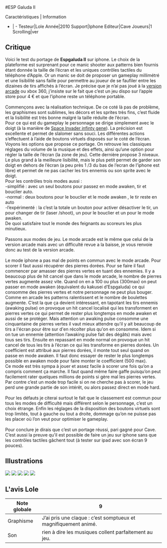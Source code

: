 #ESP Galuda II

Caractéristiques | Information
- | -
Testeur|Lole
Année|2010
Support|Iphone
Editeur|Cave
Joueurs|1
Scrolling|ver

## Critique
Voici le test du portage de <b>Espgaluda II</b> sur iphone. Le choix de la plateforme est surprenant pour ce manic shooter aux patterns bien fournis étant donnée la taille de l’écran et les uniques contrôles tactiles du téléphone d’Apple. Or un manic se doit de proposer un gameplay millimétré et une lisibilité sans faille pour permettre au joueur de se faufiler entre les dizaines de tirs affichés à l’écran. Je précise que je n’ai pas joué à la <a href="index.php?page=fiche&id=914">version arcade</a> ou xbox 360,  j’insiste sur le fait que c’est un jeu dispo sur l’apple store pour 4 € et que l’iphone reste un téléphone portable.<br/><br/>Commençons avec la réalisation technique. De ce coté là pas de problème, les graphismes sont sublimes, les décors et les sprites très fins, c’est fluide et la lisibilité est très bonne malgré la taille réduite de l’écran.<br/>Pour ce qui est du gameplay le personnage se dirige simplement avec le doigt (à la manière de <a href="index.php?page=fiche&id=1336"> Space Invader infinty gene</a>). La précision est excellente et permet de slalomer sans souci. Les différentes actions s’effectuent à l’aide de boutons virtuels disposés sur le coté de l’écran.<br/>Voyons les options que propose ce portage. On retrouve les classiques réglages du volume de la musique et des effets, ainsi qu’une option pour régler la taille de l’écran (la zone de jeu). Cette dernière propose 3 niveaux. Le plus grand à la meilleure lisibilité, mais le plus petit permet de garder son doigt en dehors de l’écran (a peu près 1 /3 du bas de l’ecran de l’iphone est libre) et permet de ne pas cacher les tirs ennemis ou son sprite avec le doigt.<br/>Pour les contrôles trois modes aussi :<br/>-simplifié : avec un seul boutons pour passez en mode awaken, tir et bouclier auto.<br/>-normal : deux boutons pour le bouclier et le mode awaken , le tir reste en auto<br/>-l’expérimenté : la c’est la totale un bouton pour activer désactiver le tir, un pour changer de tir (laser /shoot), un pour le bouclier et un pour le mode awaken.<br/>De quoi satisfaire tout le monde des feignants au scoreurs les plus minutieux.<br/><br/>Passons aux modes de jeu. Le mode arcade est le même que celui de la version arcade mais avec un difficulté revue a la baisse, je vous renvoie donc au test de la version arcade.<br/><br/>Le mode iphone a pas mal de points en commun avec le mode arcade. Pour scorer il faut aussi récupérer des pierres dorées. Pour se faire il faut commencer par amasser des pierres vertes en tuant des ennemies. Il y a beaucoup plus de hit cancel que dans le mode arcade, le nombre de pierres vertes augmente assez vite. Quand on en a 100 ou plus (300max) on peut passer en mode awaken (équivalent du kakusei d’Espgaluda) ce qui consomme des pierres vertes et notre personnage ne peut plus bouger. Comme en arcade les patterns ralentissent et le nombre de boulettes augmente. C’est la que ça devient intéressant, en tapotant les tirs ennemis (awaking pulse) on provoque un hit cancel localisé qui les transforment en pierres vertes ce qui permet de rester plus longtemps en mode awaken et aussi de se protéger. Mais attention un awaking pulse consomme une cinquantaine de pierres vertes il vaut mieux attendre qu'il y ait beaucoup de tirs a l'écran pour être sur d'en récolter plus qu'on en consomme. Idem si on tue un ennemie (attention l’awaking pulse fait des dégâts) mais avec tous ses tirs. Ensuite en repassant en mode normal on provoque un hit cancel de tous les tirs à l’écran ce qui les transforme en pierres dorées. Un coefficient est attribué aux pierres dorées, il monte tout seul quand on passe en mode awaken. Il faut donc essayer de rester le plus longtemps possible en awaken mode pour faire monter le coefficient (500 max).<br/>Ce mode est très sympa à jouer et assez facile à scorer une fois qu’on a compris comment ça marche. Il faut quand même faire gaffe puisqu’on peut facilement rater quelques millions de points si gère mal les pierres vertes. Par contre c’est un mode trop facile si on ne cherche pas à scorer, le jeu perd une grande partie de son intérêt, ou alors passez direct en mode hard.<br/><br/>Pour les défauts je citerai surtout le fait que le classement est commun pour tous les modes de difficulté mais différent selon le personnage, c’est un choix étrange. Enfin les réglages de la disposition des boutons virtuels sont trop limités, tout à gauche ou tout a droite, dommage qu’on ne puisse pas les placer où l’on veut pour optimiser le gameplay.<br/><br/>Pour conclure je dirais que c’est un portage réussi, pari gagné pour Cave. C’est aussi la preuve qu’il est possible de faire un jeu sur iphone sans que les contrôles tactiles gâchent tout (à tester sur ipad avec son écran 9 pouces).<br/>

## Illustrations
![](http://www.shmup.com/images/thumbs/img_fiche_1_1349.png)
![](http://www.shmup.com/images/thumbs/img_fiche_2_1349.png)
![](http://www.shmup.com/images/thumbs/img_fiche_3_1349.png)
![](http://www.shmup.com/images/thumbs/img_fiche_4_1349.png)
![](http://www.shmup.com/images/thumbs/)

## L'avis Lole
Note globale|9
-|-
Graphisme|J’ai pris une claque : c’est somptueux et magnifiquement animé.
Son|rien à dire les musiques collent parfaitement au jeu.
